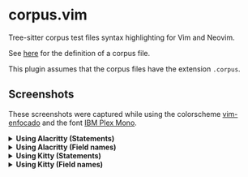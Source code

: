 # corpus.vim

Tree-sitter corpus test files syntax highlighting for Vim and Neovim.

See [here](https://tree-sitter.github.io/tree-sitter/creating-parsers#command-test) for the definition of a corpus file.

This plugin assumes that the corpus files have the extension `.corpus`.

## Screenshots

These screenshots were captured while using the colorscheme [vim-enfocado](https://github.com/wuelnerdotexe/vim-enfocado) and the font [IBM Plex Mono](https://www.ibm.com/plex/).

<details>
<summary><b>Using Alacritty (Statements)</b></summary>

![image](https://user-images.githubusercontent.com/37723586/154716190-99a928f8-03c3-440b-af4a-4c44f41135d7.png)
  
</details>

<details>
<summary><b>Using Alacritty (Field names)</b></summary>

![image](https://user-images.githubusercontent.com/37723586/154716285-1453adf4-ae65-46c8-a271-8c38754d918a.png)
  
</details>

<details>
<summary><b>Using Kitty (Statements)</b></summary>

![image](https://user-images.githubusercontent.com/37723586/154716425-2ded69cf-09ac-47c4-97f5-5fa33d4396b5.png)
  
</details>

<details>
<summary><b>Using Kitty (Field names)</b></summary>

![image](https://user-images.githubusercontent.com/37723586/154716390-f3fa0907-e9fa-4f4c-bbf1-c8c2d4ca5ec3.png)
  
</details>
